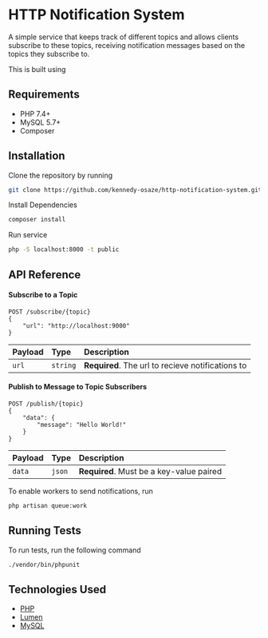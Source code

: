 # HTTP Notification System

A simple service that keeps track of different topics and allows clients subscribe to these topics, receiving notification messages based on the topics they subscribe to.

This is built using

## Requirements

- PHP 7.4+
- MySQL 5.7+
- Composer

## Installation

Clone the repository by running

```bash
git clone https://github.com/kennedy-osaze/http-notification-system.git
```

Install Dependencies
```bash
composer install
```

Run service
```bash
php -S localhost:8000 -t public
```

## API Reference

#### Subscribe to a Topic

```http
POST /subscribe/{topic}
{
    "url": "http://localhost:9000"
}
```

| Payload | Type     | Description                |
| :-------- | :------- | :------------------------- |
| `url` | `string` | **Required**. The url to recieve notifications to |

#### Publish to Message to Topic Subscribers

```http
POST /publish/{topic}
{
    "data": {
        "message": "Hello World!"
    }
}
```

| Payload | Type     | Description                       |
| :-------- | :------- | :-------------------------------- |
| `data`      | `json` | **Required**. Must be a key-value paired |


To enable workers to send notifications, run
```bash
php artisan queue:work
```
## Running Tests

To run tests, run the following command

```bash
./vendor/bin/phpunit
```

## Technologies Used

- [PHP](php.net)
- [Lumen](https://lumen.laravel.com/)
- [MySQL](https://www.mysql.com/)
